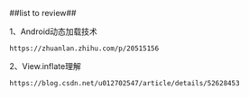 ##list to review##

1、Android动态加载技术

    https://zhuanlan.zhihu.com/p/20515156

2、View.inflate理解
                               
    https://blog.csdn.net/u012702547/article/details/52628453 